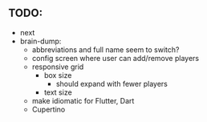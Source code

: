 
TODO:
---------

* next
* brain-dump:
    - abbreviations and full name seem to switch?
    - config screen where user can add/remove players
    - responsive grid  
        - box size
            - should expand with fewer players 
        - text size
    - make idiomatic for Flutter, Dart 
    - Cupertino
